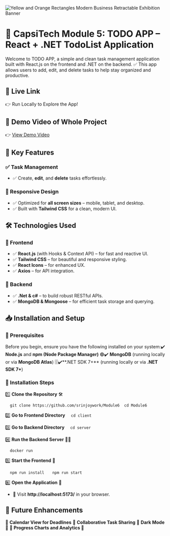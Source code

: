 ![Yellow and Orange Rectangles Modern Business Retractable Exhibition Banner](https://github.com/user-attachments/assets/3023558b-9610-42c4-a212-2a5979543ea4)



# 🚀 CapsiTech Module 5: TODO APP – React + .NET TodoList Application

Welcome to TODO APP, a simple and clean task management application built with React.js on the frontend and .NET on the backend. ✅ This app allows users to add, edit, and delete tasks to help stay organized and productive.

## 📌 Live Link

👉  Run Locally to Explore the App!



## 📌 Demo Video of Whole Project

👉 [View Demo Video](https://drive.google.com/file/d/1g80AL3TO2SJ3RNinxb94HNA8vtXKgaQW/view?usp=sharing)

## 📌 Key Features

### ✅ Task Management

- ✅ Create, **edit**, and **delete** tasks effortlessly.


### 📱 Responsive Design

- ✅ Optimized for **all screen sizes** – mobile, tablet, and desktop.
- ✅ Built with **Tailwind CSS** for a clean, modern UI.

## 🛠️ Technologies Used

### 🌟 Frontend

- ✅ **React.js** (with Hooks & Context API) – for fast and reactive UI.
- ✅ **Tailwind CSS** – for beautiful and responsive styling.
- ✅ **React Icons** – for enhanced UX.
- ✅ **Axios** – for API integration.

### 🚀 Backend

- ✅ **.Net & c#** – to build robust RESTful APIs.
- ✅ **MongoDB & Mongoose** – for efficient task storage and querying.




**📥 Installation and Setup**
-----------------------------

### **🔰 Prerequisites**

Before you begin, ensure you have the following installed on your system:✔️ **Node.js** and **npm (Node Package Manager)** 🟢✔️ **MongoDB** (running locally or via **MongoDB Atlas**) 🗄️✔️**.NET SDK 7+** (running locally or via **.NET SDK 7+**)

### **📂 Installation Steps**

1️⃣ **Clone the Repository** 🛠️

`   git clone https://github.com/srinjoywork/Module6  cd Module6   `

2️⃣ **Go to Frontend Directory**
`   cd client   `

3️⃣ **Go to Backend Directory**
`   cd server   `

4️⃣ **Run the Backend Server** 🏃‍♂️

`   docker run  `

5️⃣ **Start the Frontend** 🎨

`   npm run install  `
`   npm run start  `

6️⃣ **Open the Application** 🚀
*   📌 Visit **http://localhost:5173/** in your browser.

**📌 Future Enhancements**
--------------------------

🚀 **Calendar View for Deadlines** 
🚀 **Collaborative Task Sharing** 
🚀 **Dark Mode 🌙** 
🚀 **Progress Charts and Analytics 🌙** 

